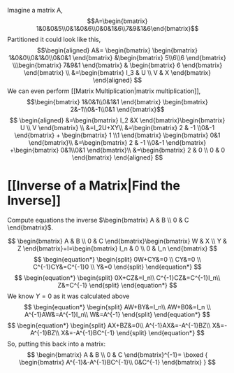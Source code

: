 Imagine a matrix A,
$$A=\begin{bmatrix} 1&0&0&5\\0&1&0&6\\0&0&1&6\\7&9&1&6\end{bmatrix}$$
Partitioned it could look like this,
$$\begin{aligned}
A&= \begin{bmatrix} \begin{bmatrix} 1&0&0\\0&1&0\\0&0&1 \end{bmatrix} &\begin{bmatrix} 5\\6\\6 \end{bmatrix} \\\begin{bmatrix} 7&9&1 \end{bmatrix} & \begin{bmatrix} 6 \end{bmatrix} \end{bmatrix} \\
&=\begin{bmatrix}  I_3 & U \\ V & X \end{bmatrix}
\end{aligned}
$$
We can even perform [[Matrix Multiplication|matrix multiplication]],
$$\begin{bmatrix} 1&0&1\\0&1&1 \end{bmatrix} \begin{bmatrix} 2&-1\\0&-1\\0&1 \end{bmatrix}$$
$$
\begin{aligned}
&=\begin{bmatrix}  I_2 &X \end{bmatrix}\begin{bmatrix} U \\ V \end{bmatrix} \\
&=I_2U+XY\\
&=\begin{bmatrix} 2 & -1 \\0&-1 \end{bmatrix} + \begin{bmatrix} 1 \\1 \end{bmatrix} \begin{bmatrix} 0&1 \end{bmatrix}\\
&=\begin{bmatrix} 2 & -1 \\0&-1 \end{bmatrix} +\begin{bmatrix} 0&1\\0&1 \end{bmatrix}\\
&=\begin{bmatrix} 2 & 0 \\ 0 & 0 \end{bmatrix}
\end{aligned}
$$

# [[Inverse of a Matrix|Find the Inverse]]
Compute equations the inverse $\begin{bmatrix} A & B \\ 0 & C \end{bmatrix}$.

$$
\begin{bmatrix} A & B \\ 0 & C \end{bmatrix}\begin{bmatrix} W & X \\ Y & Z \end{bmatrix}=I=\begin{bmatrix} I_n & 0 \\ 0 & I_n \end{bmatrix}
$$
$$
\begin{equation*} 
\begin{split}
0W+CY&=0 \\
CY&=0 \\
C^{-1}CY&=C^{-1}0 \\
Y&=0
\end{split}
\end{equation*}
$$
$$
\begin{equation*} 
\begin{split}
0X+CZ&=I_n\\
C^{-1}CZ&=C^{-1}I_n\\
Z&=C^{-1}
\end{split}
\end{equation*}
$$
$\text{We know } Y=0 \text{ as it was calculated above}$
$$
\begin{equation*} 
\begin{split}
AW+BY&=I_n\\
AW+B0&=I_n \\
A^{-1}AW&=A^{-1}I_n\\
W&=A^{-1}
\end{split}
\end{equation*}
$$
$$
\begin{equation*} 
\begin{split}
AX+BZ&=0\\
A^{-1}AX&=-A^{-1}BZ\\
X&=-A^{-1}BZ\\
X&=-A^{-1}BC^{-1}
\end{split}
\end{equation*}
$$
So, putting this back into a matrix:
$$
\begin{bmatrix} A & B \\ 0 & C \end{bmatrix}^{-1}=
\boxed
{
\begin{bmatrix}
A^{-1}&-A^{-1}BC^{-1}\\
0&C^{-1}
\end{bmatrix}
}
$$

